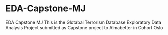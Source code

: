 # EDA-Capstone-MJ
EDA Capstone MJ
This is the Glotabal Terrorism Database Exploratory Data Analysis Project submitted as Capstone project to Almabetter in Cohort Oslo
